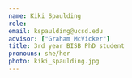 ```yaml
---
name: Kiki Spaulding
role:
email: kspaulding@ucsd.edu
advisor: ["Graham McVicker"]
title: 3rd year BISB PhD student
pronouns: she/her
photo: kiki_spaulding.jpg
---
```


